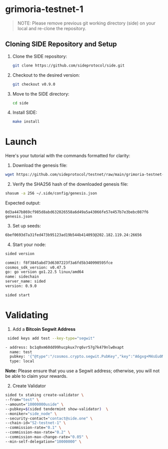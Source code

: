 # grimoria-testnet-1

> NOTE: Please remove previous git working directory (side) on your local and re-clone the repository. 

## Cloning SIDE Repository and Setup
1. Clone the SIDE repository:
   ```sh
   git clone https://github.com/sideprotocol/side.git
   ```

2. Checkout to the desired version:
   ```sh
   git checkout v0.9.0
   ```

3. Move to the SIDE directory:
   ```sh
   cd side
   ```

4. Install SIDE:
   ```sh
   make install
   ```

# Launch
Here's your tutorial with the commands formatted for clarity:

1. Download the genesis file:
```sh
wget https://github.com/sideprotocol/testnet/raw/main/grimoria-testnet-1/genesis.json -O ~/.side/config/genesis.json
```

2. Verify the SHA256 hash of the downloaded genesis file:
```sh
shasum -a 256 ~/.side/config/genesis.json
```
Expected output:
```
0d3a447b869cf985d8abd632026558a6d49a5a43066fe57e457b7e3bebc087f6  genesis.json
```

3. Set up seeds:
```sh
6bef0693d7a31fed473b95123ad19b544b414093@202.182.119.24:26656
```

4. Start your node:
```sh
sided version
```
```sh
commit: f8f3845abd73d6307223f3a6fd5b340990595fce
cosmos_sdk_version: v0.47.5
go: go version go1.22.5 linux/amd64
name: sidechain
server_name: sided
version: 0.9.0
```
```sh
sided start
```

# Validating

1. Add a **Bitcoin Segwit Address**
```sh
 sided keys add test --key-type="segwit"

- address: bc1q0xm60dd99hucpkux7rq6vr57g7k479nlw0xapt
  name: test
  pubkey: '{"@type":"/cosmos.crypto.segwit.PubKey","key":"A6gxg+M4sEu0MBFiYlj4r2fEaz/ueeaNE7ymf8Zx+Tqq"}'
  type: local
```

**Note:**
Please ensure that you use a Segwit address; otherwise, you will not be able to claim your rewards.

2. Create Validator
```sh
sided tx staking create-validator \
--from="test" \
--amount="10000000uside" \
--pubkey=$(sided tendermint show-validator)  \
--moniker="side_node" \
--security-contact="contact@side.one" \
--chain-id="S2-testnet-1" \
--commission-rate="0.1" \
--commission-max-rate="0.2" \
--commission-max-change-rate="0.05" \
--min-self-delegation="10000000" \
```

